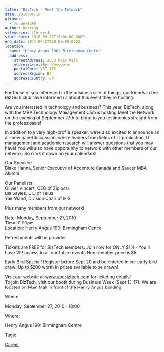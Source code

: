```yaml
---
title: "BizTech - Meet the Network"
date: 2010-09-16
aliases:
  - /node/1390
author: bertong
categories: [Career]
start_date: 2010-09-27T19:00:00.000Z
end_date: 2010-09-27T20:00:00.000Z
location:
  name: "Henry Angus 190: Birmingham Centre"
  address:
    streetAddress: 2053 Main Mall
    addressLocality: Vancouver
    postalCode: V6T 1Z2
    addressRegion: BC
    addressCountry: CA
---
```


For those of you interested in the business side of things, our friends in the BizTech club have informed us about this event they're hosting:

Are you interested in technology and business? This year, BizTech, along with the MBA Technology Management Club is hosting Meet the Network on the evening of September 27th to bring to you testimonies straight from the professionals!

In addition to a very high-profile speaker, we’re also excited to announce an all-new panel discussion, where leaders from fields of IT production, IT management and academic research will answer questions that you may have! You will also have opportunity to network with other members of our network. So mark it down on your calendars!

Our Speaker: \
Blake Hanna, Senior Executive of Accenture Canada and Sauder MBA Alumni

Our Panelists: \
Olivier Vincent, CEO of Ziplocal \
Bill Sayles, CIO of Telus \
Yair Wand, Division Chair of MIS

Plus many members from our network!

Date: Monday, September 27, 2010 \
Time: 6:00pm \
Location: Henry Angus 190: Birmingham Centre

Refreshments will be provided

Tickets are FREE for BizTech members. Join now for ONLY $10! - You'll have VIP access to all our future events
Non-member price is $5.

Early Bird Special! Register before Sept 20 and be entered in our early bird draw! Up to $200 worth in prizes available to be drawn!

Visit our website at www.ubcbiztech.com for ticketing details! \
To join BizTech, visit our booth during Business Week (Sept 13-17). We are located on Main Mall in front of the Henry Angus building.

When: 

Monday, September 27, 2010 - 18:00

Where: 

Henry Angus 190: Birmingham Centre

Tags: 

[Career](/career)
